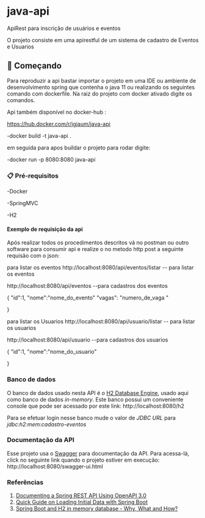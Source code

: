 # java-api
ApiRest para inscrição de usuários e eventos 


O projeto consiste em uma apirestful de um sistema de cadastro de Eventos e Usuarios 

## 🚀 Começando

Para reproduzir a api bastar importar o projeto em uma IDE ou ambiente de desenvolvimento spring que contenha o java 11 ou realizando os seguintes comando com dockerfile. 
Na raiz do projeto com docker ativado digite os comandos. 

Api também disponível no docker-hub : 

https://hub.docker.com/r/jgjaum/java-api

-docker build -t java-api . 

em seguida para apos buildar o projeto para rodar digite: 

-docker run -p 8080:8080 java-api 

### 📋 Pré-requisitos

-Docker

-SpringMVC

-H2
  

#### Exemplo de requisição da api 

Após realizar todos os procedimentos descritos vá no postman ou outro software para consumir api e realize o no metodo http post  a seguinte requisão com o json:

para listar os eventos 
http://localhost:8080/api/eventos/listar  -- para listar os eventos 

http://localhost:8080/api/eventos --para cadastros dos eventos 
       
 
 {
    "id":1,
    "nome":"nome_do_evento"
    "vagas": "numero_de_vaga "
    

}

para listar os Usuarios
http://localhost:8080/api/usuario/listar  -- para listar os usuarios

http://localhost:8080/api/usuario --para cadastros dos usuarios
    
 
   {
    "id":1,
    "nome":"nome_do_usuario" 

}

### Banco de dados
O banco de dados usado nesta API é o [H2 Database Engine](https://www.h2database.com/), usado aqui como banco de dados _in-memory_.
Este banco possui um conveniente console que pode ser acessado por este link:
http://localhost:8080/h2

Para se efetuar login nesse banco mude o valor de _JDBC URL_ para _jdbc:h2:mem:cadastro-eventos_ 

### Documentação da API
Esse projeto usa o [Swagger](https://swagger.io/) para documentação da API. 
Para acessa-lá, click no seguinte link quando o projeto estiver em execução: 
http://localhost:8080/swagger-ui.html

### Referências
1. [Documenting a Spring REST API Using OpenAPI 3.0](https://www.baeldung.com/spring-rest-openapi-documentation)
1. [Quick Guide on Loading Initial Data with Spring Boot](https://www.baeldung.com/spring-boot-data-sql-and-schema-sql)
1. [Spring Boot and H2 in memory database - Why, What and How?](https://www.springboottutorial.com/spring-boot-and-h2-in-memory-database)